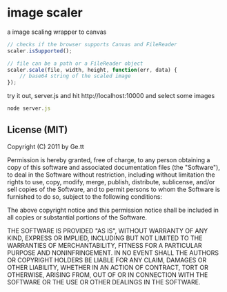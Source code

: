 # image scaler
a image scaling wrapper to canvas

``` js
// checks if the browser supports Canvas and FileReader
scaler.isSupported();

// file can be a path or a FileReader object 
scaler.scale(file, width, height, function(err, data) {
	// base64 string of the scaled image
});

```

try it out, server.js and hit http://localhost:10000 and select some images

``` js
node server.js
```

## License (MIT)

Copyright (C) 2011 by Ge.tt

Permission is hereby granted, free of charge, to any person obtaining a copy
of this software and associated documentation files (the "Software"), to deal
in the Software without restriction, including without limitation the rights
to use, copy, modify, merge, publish, distribute, sublicense, and/or sell
copies of the Software, and to permit persons to whom the Software is
furnished to do so, subject to the following conditions:

The above copyright notice and this permission notice shall be included in
all copies or substantial portions of the Software.

THE SOFTWARE IS PROVIDED "AS IS", WITHOUT WARRANTY OF ANY KIND, EXPRESS OR
IMPLIED, INCLUDING BUT NOT LIMITED TO THE WARRANTIES OF MERCHANTABILITY,
FITNESS FOR A PARTICULAR PURPOSE AND NONINFRINGEMENT. IN NO EVENT SHALL THE
AUTHORS OR COPYRIGHT HOLDERS BE LIABLE FOR ANY CLAIM, DAMAGES OR OTHER
LIABILITY, WHETHER IN AN ACTION OF CONTRACT, TORT OR OTHERWISE, ARISING FROM,
OUT OF OR IN CONNECTION WITH THE SOFTWARE OR THE USE OR OTHER DEALINGS IN
THE SOFTWARE.